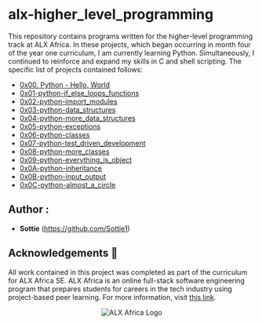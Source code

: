 
# alx-higher_level_programming

This repository contains programs written for the higher-level programming
track at ALX Africa. In these projects, which began occurring in month
four of the year one curriculum, I am currently learning Python.
Simultaneously, I continued to reinforce and expand my skills in C and shell
scripting. The specific list of projects contained follows:

* [0x00. Python - Hello, World](./0x00-python-hello_world)
* [0x01-python-if_else_loops_functions](./0x01-python-if_else_loops_functions)
* [0x02-python-import_modules](./0x02-python-import_modules)
* [0x03-python-data_structures](./0x03-python-data_structures)
* [0x04-python-more_data_structures](./0x04-python-more_data_structures)
* [0x05-python-exceptions](./0x05-python-exceptions)
* [0x06-python-classes](./0x06-python-classes)
* [0x07-python-test_driven_development](./0x07-python-test_driven_development/)
* [0x08-python-more_classes](./0x08-python-more_classes/)
* [0x09-python-everything_is_object](./0x09-python-everything_is_object/)
* [0x0A-python-inheritance](./0x0A-python-inheritance)
* [0x0B-python-input_output](./0x0B-python-input_output)
* [0x0C-python-almost_a_circle](./0x0C-python-almost_a_circle)


## Author :
* **Sottie** (https://github.com/Sottie1)
## Acknowledgements :pray:
All work contained in this project was completed as part of the curriculum for
ALX Africa SE. ALX Africa is an online full-stack software
engineering program that prepares students for careers in the tech industry
using project-based peer learning. For more information, visit
[this link](https://www.alxafrica.com//).
<p align="center">
  <img src = "https://assets.imaginablefutures.com/media/images/ALX_Logo.max-200x150.png" alt="ALX Africa Logo">
  
</p>
